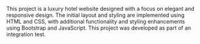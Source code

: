 This project is a luxury hotel website designed with a focus on elegant and responsive design. 
The initial layout and styling are implemented using HTML and CSS, with additional functionality and styling enhancements using Bootstrap and JavaScript.
This project was developed as part of an integration test.
